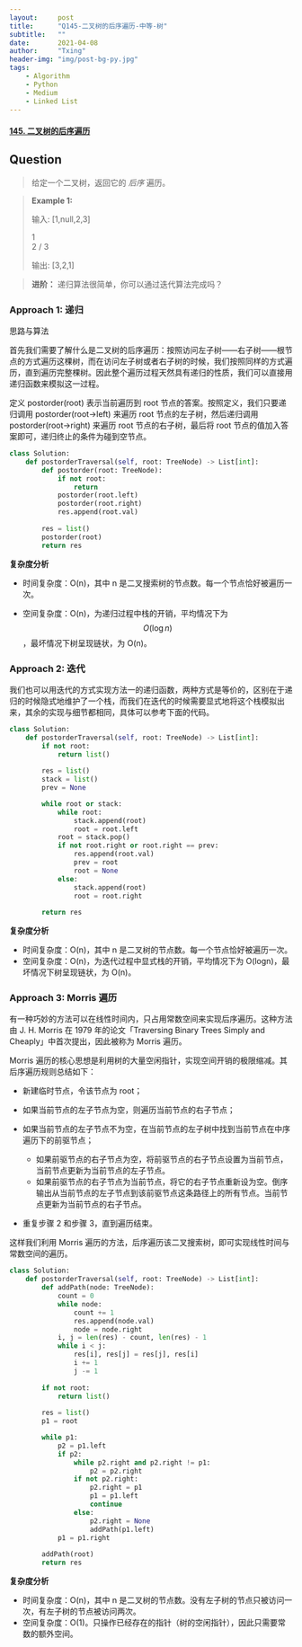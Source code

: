 ```yaml
---
layout:     post
title:      "Q145-二叉树的后序遍历-中等-树"
subtitle:   ""
date:       2021-04-08
author:     "Txing"
header-img: "img/post-bg-py.jpg"
tags:
    - Algorithm
    - Python
    - Medium
    - Linked List
---
```


#### [145. 二叉树的后序遍历](https://leetcode-cn.com/problems/binary-tree-postorder-traversal/)

## Question

> 给定一个二叉树，返回它的 *后序* 遍历。
>

> **Example 1:**
>
> 输入: [1,null,2,3]  
>
>    1
>     \
>      2
>     /
>    3 
>
> 输出: [3,2,1]

> **进阶：** 递归算法很简单，你可以通过迭代算法完成吗？

### Approach 1:  递归

思路与算法

首先我们需要了解什么是二叉树的后序遍历：按照访问左子树——右子树——根节点的方式遍历这棵树，而在访问左子树或者右子树的时候，我们按照同样的方式遍历，直到遍历完整棵树。因此整个遍历过程天然具有递归的性质，我们可以直接用递归函数来模拟这一过程。

定义 postorder(root) 表示当前遍历到 root 节点的答案。按照定义，我们只要递归调用 postorder(root->left) 来遍历 root 节点的左子树，然后递归调用 postorder(root->right) 来遍历 root 节点的右子树，最后将 root 节点的值加入答案即可，递归终止的条件为碰到空节点。


```python
class Solution:
    def postorderTraversal(self, root: TreeNode) -> List[int]:
        def postorder(root: TreeNode):
            if not root:
                return
            postorder(root.left)
            postorder(root.right)
            res.append(root.val)
        
        res = list()
        postorder(root)
        return res
```

**复杂度分析**

- 时间复杂度：O(n)，其中 n 是二叉搜索树的节点数。每一个节点恰好被遍历一次。

- 空间复杂度：O(n)，为递归过程中栈的开销，平均情况下为 $$O(\log n)$$，最坏情况下树呈现链状，为 O(n)。

  

### Approach 2: 迭代

我们也可以用迭代的方式实现方法一的递归函数，两种方式是等价的，区别在于递归的时候隐式地维护了一个栈，而我们在迭代的时候需要显式地将这个栈模拟出来，其余的实现与细节都相同，具体可以参考下面的代码。


```python
class Solution:
    def postorderTraversal(self, root: TreeNode) -> List[int]:
        if not root:
            return list()
        
        res = list()
        stack = list()
        prev = None

        while root or stack:
            while root:
                stack.append(root)
                root = root.left
            root = stack.pop()
            if not root.right or root.right == prev:
                res.append(root.val)
                prev = root
                root = None
            else:
                stack.append(root)
                root = root.right
        
        return res
```

**复杂度分析**

- 时间复杂度：O(n)，其中 n 是二叉树的节点数。每一个节点恰好被遍历一次。
- 空间复杂度：O(n)，为迭代过程中显式栈的开销，平均情况下为 O(logn)，最坏情况下树呈现链状，为 O(n)。



### Approach 3: Morris 遍历

有一种巧妙的方法可以在线性时间内，只占用常数空间来实现后序遍历。这种方法由 J. H. Morris 在 1979 年的论文「Traversing Binary Trees Simply and Cheaply」中首次提出，因此被称为 Morris 遍历。

Morris 遍历的核心思想是利用树的大量空闲指针，实现空间开销的极限缩减。其后序遍历规则总结如下：

- 新建临时节点，令该节点为 root；
- 如果当前节点的左子节点为空，则遍历当前节点的右子节点；
- 如果当前节点的左子节点不为空，在当前节点的左子树中找到当前节点在中序遍历下的前驱节点；
  - 如果前驱节点的右子节点为空，将前驱节点的右子节点设置为当前节点，当前节点更新为当前节点的左子节点。
  - 如果前驱节点的右子节点为当前节点，将它的右子节点重新设为空。倒序输出从当前节点的左子节点到该前驱节点这条路径上的所有节点。当前节点更新为当前节点的右子节点。

- 重复步骤 2 和步骤 3，直到遍历结束。

这样我们利用 Morris 遍历的方法，后序遍历该二叉搜索树，即可实现线性时间与常数空间的遍历。


```python
class Solution:
    def postorderTraversal(self, root: TreeNode) -> List[int]:
        def addPath(node: TreeNode):
            count = 0
            while node:
                count += 1
                res.append(node.val)
                node = node.right
            i, j = len(res) - count, len(res) - 1
            while i < j:
                res[i], res[j] = res[j], res[i]
                i += 1
                j -= 1
        
        if not root:
            return list()
        
        res = list()
        p1 = root

        while p1:
            p2 = p1.left
            if p2:
                while p2.right and p2.right != p1:
                    p2 = p2.right
                if not p2.right:
                    p2.right = p1
                    p1 = p1.left
                    continue
                else:
                    p2.right = None
                    addPath(p1.left)
            p1 = p1.right
        
        addPath(root)
        return res
```

**复杂度分析**

- 时间复杂度：O(n)，其中 n 是二叉树的节点数。没有左子树的节点只被访问一次，有左子树的节点被访问两次。
- 空间复杂度：O(1)。只操作已经存在的指针（树的空闲指针），因此只需要常数的额外空间。


